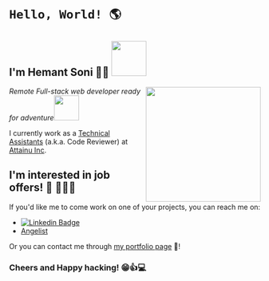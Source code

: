 # `Hello, World! 🌎`

<h2>I'm Hemant Soni 👨‍💻 <img src="https://media.giphy.com/media/26Fxy3Iz1ari8oytO/giphy.gif" width="70"></h2>
<img align='right' src="https://media1.giphy.com/media/PgLLtnqHts1woXeKpy/giphy.gif?cid=ecf05e47yvmdb2do7n27eaitsqafb62bkzsidma6evltkedr&rid=giphy.gif" width="230">
<p><em>Remote Full-stack web developer ready for adventure</em><img src="https://media.giphy.com/media/XGma2iRIHTKkwqRkFl/giphy.gif" width="50"></p>

I currently work as a [Technical Assistants](https://attainu.com/) (a.k.a. Code Reviewer) at [Attainu Inc](https://attainu.com/).


## I'm interested in job offers! 🏢 🏃‍♂️💨

If you'd like me to come work on one of your projects, you can reach me on:

- [![Linkedin Badge](https://img.shields.io/badge/-Hemant%20Soni-blue?style=flat-square&logo=Linkedin&logoColor=white&link=https://www.linkedin.com/in/hemant-soni-97427b193/)](https://www.linkedin.com/in/hemant-soni-97427b193/)
- [Angelist](https://angel.co/u/hemantso)


Or you can contact me through [my portfolio page](https://hemantsoni.netlify.app/) 💼!

### Cheers and Happy hacking! 😁👍💻
